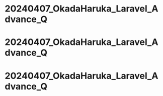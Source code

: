 # 20240407_OkadaHaruka_Laravel_Advance_Q
# 20240407_OkadaHaruka_Laravel_Advance_Q
# 20240407_OkadaHaruka_Laravel_Advance_Q
